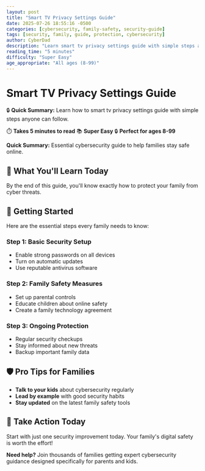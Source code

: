 ```yaml
---
layout: post
title: "Smart TV Privacy Settings Guide"
date: 2025-07-26 18:55:16 -0500
categories: [cybersecurity, family-safety, security-guide]
tags: [security, family, guide, protection, cybersecurity]
author: CyberDad
description: "Learn smart tv privacy settings guide with simple steps anyone can follow."
reading_time: "5 minutes"
difficulty: "Super Easy"
age_appropriate: "All ages (8-99)"
---
```


# Smart TV Privacy Settings Guide

🔒 **Quick Summary:** Learn how to smart tv privacy settings guide with simple steps anyone can follow.

⏱️ **Takes 5 minutes to read** 📚 **Super Easy** 🔒 **Perfect for ages 8-99**

**Quick Summary:** Essential cybersecurity guide to help families stay safe online.

## 🎯 What You'll Learn Today

By the end of this guide, you'll know exactly how to protect your family from cyber threats.

## 🚀 Getting Started

Here are the essential steps every family needs to know:

### Step 1: Basic Security Setup
- Enable strong passwords on all devices
- Turn on automatic updates
- Use reputable antivirus software

### Step 2: Family Safety Measures  
- Set up parental controls
- Educate children about online safety
- Create a family technology agreement

### Step 3: Ongoing Protection
- Regular security checkups
- Stay informed about new threats
- Backup important family data

## 🛡️ Pro Tips for Families

- **Talk to your kids** about cybersecurity regularly
- **Lead by example** with good security habits  
- **Stay updated** on the latest family safety tools

## 🎯 Take Action Today

Start with just one security improvement today. Your family's digital safety is worth the effort!

**Need help?** Join thousands of families getting expert cybersecurity guidance designed specifically for parents and kids.